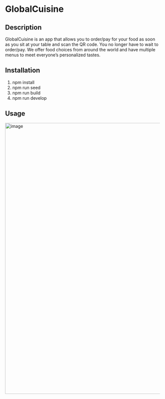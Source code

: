 # GlobalCuisine

## Description
GlobalCuisine is an app that allows you to order/pay for your food as soon as you sit at your table and scan the QR code. You no longer have to wait to order/pay. We offer food choices from around the world and have multiple menus to meet everyone’s personalized tastes.

## Installation
1. npm install
2. npm run seed
3. npm run build
4. npm run develop

## Usage
<img width="878" alt="image" src="https://github.com/ChrisLlanos/GlobalCuisine/assets/98929166/15174eb7-b1aa-44fd-9451-9f4e67560dc2">

